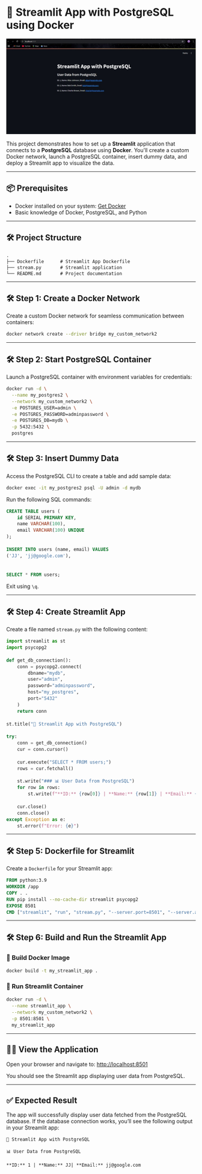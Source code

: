 

# 🚀 Streamlit App with PostgreSQL using Docker

![Docker Network Test](https://github.com/JANHVI-18/DOCKER/blob/main/Postgres%20and%20Streamlit/Screenshot%202025-03-28%20233741.png)

This project demonstrates how to set up a **Streamlit** application that connects to a **PostgreSQL** database using **Docker**. You'll create a custom Docker network, launch a PostgreSQL container, insert dummy data, and deploy a Streamlit app to visualize the data.

---

## 📦 Prerequisites

- Docker installed on your system: [Get Docker](https://docs.docker.com/get-docker/)
- Basic knowledge of Docker, PostgreSQL, and Python

---

## 🛠️ Project Structure

```
.
├── Dockerfile      # Streamlit App Dockerfile
├── stream.py       # Streamlit application
└── README.md       # Project documentation
```

---

## 🛠️ Step 1: Create a Docker Network

Create a custom Docker network for seamless communication between containers:

```bash
docker network create --driver bridge my_custom_network2
```

---

## 🛠️ Step 2: Start PostgreSQL Container

Launch a PostgreSQL container with environment variables for credentials:

```bash
docker run -d \
  --name my_postgres2 \
  --network my_custom_network2 \
  -e POSTGRES_USER=admin \
  -e POSTGRES_PASSWORD=adminpassword \
  -e POSTGRES_DB=mydb \
  -p 5432:5432 \
  postgres
```

---

## 🛠️ Step 3: Insert Dummy Data

Access the PostgreSQL CLI to create a table and add sample data:

```bash
docker exec -it my_postgres2 psql -U admin -d mydb
```

Run the following SQL commands:

```sql
CREATE TABLE users (
    id SERIAL PRIMARY KEY,
    name VARCHAR(100),
    email VARCHAR(100) UNIQUE
);

INSERT INTO users (name, email) VALUES
('JJ', 'jj@google.com'),


SELECT * FROM users;
```

Exit using `\q`.

---

## 🛠️ Step 4: Create Streamlit App

Create a file named `stream.py` with the following content:

```python
import streamlit as st
import psycopg2

def get_db_connection():
    conn = psycopg2.connect(
        dbname="mydb",
        user="admin",
        password="adminpassword",
        host="my_postgres",
        port="5432"
    )
    return conn

st.title("🌟 Streamlit App with PostgreSQL")

try:
    conn = get_db_connection()
    cur = conn.cursor()

    cur.execute("SELECT * FROM users;")
    rows = cur.fetchall()

    st.write("### 📊 User Data from PostgreSQL")
    for row in rows:
        st.write(f"**ID:** {row[0]} | **Name:** {row[1]} | **Email:** {row[2]}")

    cur.close()
    conn.close()
except Exception as e:
    st.error(f"Error: {e}")
```

---

## 🛠️ Step 5: Dockerfile for Streamlit

Create a `Dockerfile` for your Streamlit app:

```dockerfile
FROM python:3.9
WORKDIR /app
COPY . .
RUN pip install --no-cache-dir streamlit psycopg2
EXPOSE 8501
CMD ["streamlit", "run", "stream.py", "--server.port=8501", "--server.address=0.0.0.0"]
```

---

## 🛠️ Step 6: Build and Run the Streamlit App

### 🔨 Build Docker Image

```bash
docker build -t my_streamlit_app .
```

### 🚀 Run Streamlit Container

```bash
docker run -d \
  --name streamlit_app \
  --network my_custom_network2 \
  -p 8501:8501 \
  my_streamlit_app
```

---

## 🧑‍💻 View the Application

Open your browser and navigate to: [http://localhost:8501](http://localhost:8501)

You should see the Streamlit app displaying user data from PostgreSQL.

---

## ✅ Expected Result

The app will successfully display user data fetched from the PostgreSQL database. If the database connection works, you’ll see the following output in your Streamlit app:

```
🌟 Streamlit App with PostgreSQL

📊 User Data from PostgreSQL

**ID:** 1 | **Name:** JJ| **Email:** jj@google.com

```





